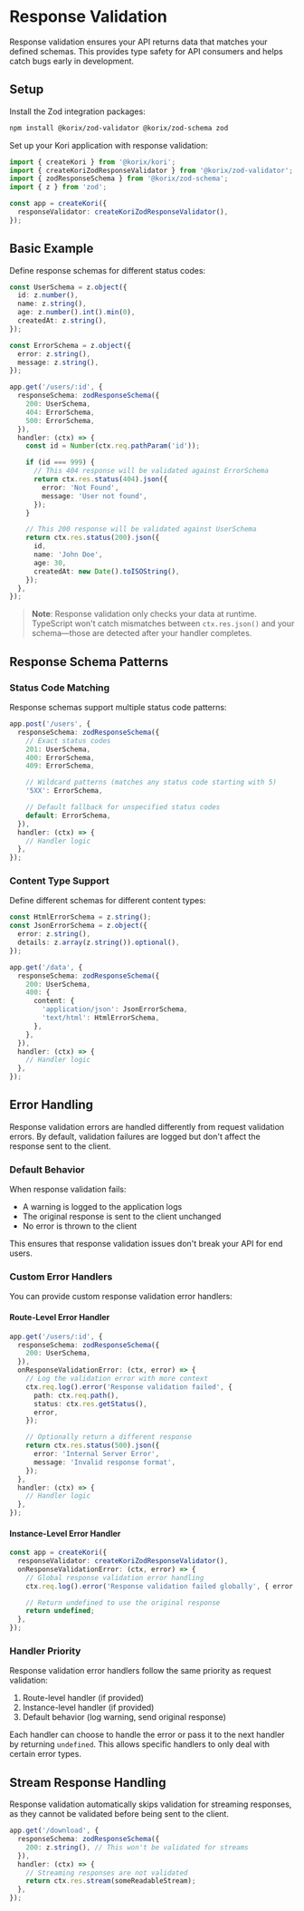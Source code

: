 # Response Validation

Response validation ensures your API returns data that matches your defined schemas. This provides type safety for API consumers and helps catch bugs early in development.

## Setup

Install the Zod integration packages:

```bash
npm install @korix/zod-validator @korix/zod-schema zod
```

Set up your Kori application with response validation:

```typescript
import { createKori } from '@korix/kori';
import { createKoriZodResponseValidator } from '@korix/zod-validator';
import { zodResponseSchema } from '@korix/zod-schema';
import { z } from 'zod';

const app = createKori({
  responseValidator: createKoriZodResponseValidator(),
});
```

## Basic Example

Define response schemas for different status codes:

```typescript
const UserSchema = z.object({
  id: z.number(),
  name: z.string(),
  age: z.number().int().min(0),
  createdAt: z.string(),
});

const ErrorSchema = z.object({
  error: z.string(),
  message: z.string(),
});

app.get('/users/:id', {
  responseSchema: zodResponseSchema({
    200: UserSchema,
    404: ErrorSchema,
    500: ErrorSchema,
  }),
  handler: (ctx) => {
    const id = Number(ctx.req.pathParam('id'));

    if (id === 999) {
      // This 404 response will be validated against ErrorSchema
      return ctx.res.status(404).json({
        error: 'Not Found',
        message: 'User not found',
      });
    }

    // This 200 response will be validated against UserSchema
    return ctx.res.status(200).json({
      id,
      name: 'John Doe',
      age: 30,
      createdAt: new Date().toISOString(),
    });
  },
});
```

> **Note**: Response validation only checks your data at runtime. TypeScript won't catch mismatches between `ctx.res.json()` and your schema—those are detected after your handler completes.

## Response Schema Patterns

### Status Code Matching

Response schemas support multiple status code patterns:

```typescript
app.post('/users', {
  responseSchema: zodResponseSchema({
    // Exact status codes
    201: UserSchema,
    400: ErrorSchema,
    409: ErrorSchema,

    // Wildcard patterns (matches any status code starting with 5)
    '5XX': ErrorSchema,

    // Default fallback for unspecified status codes
    default: ErrorSchema,
  }),
  handler: (ctx) => {
    // Handler logic
  },
});
```

### Content Type Support

Define different schemas for different content types:

```typescript
const HtmlErrorSchema = z.string();
const JsonErrorSchema = z.object({
  error: z.string(),
  details: z.array(z.string()).optional(),
});

app.get('/data', {
  responseSchema: zodResponseSchema({
    200: UserSchema,
    400: {
      content: {
        'application/json': JsonErrorSchema,
        'text/html': HtmlErrorSchema,
      },
    },
  }),
  handler: (ctx) => {
    // Handler logic
  },
});
```

## Error Handling

Response validation errors are handled differently from request validation errors. By default, validation failures are logged but don't affect the response sent to the client.

### Default Behavior

When response validation fails:

- A warning is logged to the application logs
- The original response is sent to the client unchanged
- No error is thrown to the client

This ensures that response validation issues don't break your API for end users.

### Custom Error Handlers

You can provide custom response validation error handlers:

#### Route-Level Error Handler

```typescript
app.get('/users/:id', {
  responseSchema: zodResponseSchema({
    200: UserSchema,
  }),
  onResponseValidationError: (ctx, error) => {
    // Log the validation error with more context
    ctx.req.log().error('Response validation failed', {
      path: ctx.req.path(),
      status: ctx.res.getStatus(),
      error,
    });

    // Optionally return a different response
    return ctx.res.status(500).json({
      error: 'Internal Server Error',
      message: 'Invalid response format',
    });
  },
  handler: (ctx) => {
    // Handler logic
  },
});
```

#### Instance-Level Error Handler

```typescript
const app = createKori({
  responseValidator: createKoriZodResponseValidator(),
  onResponseValidationError: (ctx, error) => {
    // Global response validation error handling
    ctx.req.log().error('Response validation failed globally', { error });

    // Return undefined to use the original response
    return undefined;
  },
});
```

### Handler Priority

Response validation error handlers follow the same priority as request validation:

1. Route-level handler (if provided)
2. Instance-level handler (if provided)
3. Default behavior (log warning, send original response)

Each handler can choose to handle the error or pass it to the next handler by returning `undefined`. This allows specific handlers to only deal with certain error types.

## Stream Response Handling

Response validation automatically skips validation for streaming responses, as they cannot be validated before being sent to the client.

```typescript
app.get('/download', {
  responseSchema: zodResponseSchema({
    200: z.string(), // This won't be validated for streams
  }),
  handler: (ctx) => {
    // Streaming responses are not validated
    return ctx.res.stream(someReadableStream);
  },
});
```
